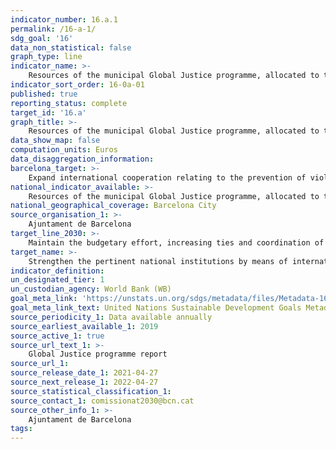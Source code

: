 ```yaml
---
indicator_number: 16.a.1
permalink: /16-a-1/
sdg_goal: '16'
data_non_statistical: false
graph_type: line
indicator_name: >-
    Resources of the municipal Global Justice programme, allocated to the objective of preventing violence and promoting peace
indicator_sort_order: 16-0a-01
published: true
reporting_status: complete
target_id: '16.a'
graph_title: >-
    Resources of the municipal Global Justice programme, allocated to the objective of preventing violence and promoting peace
data_show_map: false
computation_units: Euros
data_disaggregation_information:
barcelona_target: >-
    Expand international cooperation relating to the prevention of violence and the promotion of peace
national_indicator_available: >-
    Resources of the municipal Global Justice programme, allocated to the objective of preventing violence and promoting peace
national_geographical_coverage: Barcelona City
source_organisation_1: >-
    Ajuntament de Barcelona
target_line_2030: >-
    Maintain the budgetary effort, increasing ties and coordination of the projects with Local Authorities and educational campaigns, and consolidating Humanitarian Action Programmes (CRIDES) in the context of armed conflicts, ensuring protection for refugees and the victims of violence
target_name: >-
    Strengthen the pertinent national institutions by means of international cooperation, among others, with a view to undertaking training at all levels, particularly in developing countries, in order to prevent violence and combat terrorism and crime
indicator_definition:
un_designated_tier: 1
un_custodian_agency: World Bank (WB)
goal_meta_link: 'https://unstats.un.org/sdgs/metadata/files/Metadata-16-10-02.pdf'
goal_meta_link_text: United Nations Sustainable Development Goals Metadata (pdf 894kB)
source_periodicity_1: Data available annually
source_earliest_available_1: 2019
source_active_1: true
source_url_text_1: >-
    Global Justice programme report
source_url_1: 
source_release_date_1: 2021-04-27
source_next_release_1: 2022-04-27
source_statistical_classification_1: 
source_contact_1: comissionat2030@bcn.cat
source_other_info_1: >-
    Ajuntament de Barcelona
tags:
---
```

